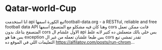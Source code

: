 ﻿# Qatar-world-Cup 
انا استخدمت api تبع الكورة اسمهاfootball-data.org - a RESTful, reliable and free football data API
وهنا كان فيه مشكلو مع المتصفح اسمها cors فانت ممكن تعمل المتصفح بتاعك بدون cors الاول علشام ال api بس خلي بالك متعملش ده كتير لانه غلط بس هنا هو exception بس 
طبعا علشان تعمله من غير ال cors تقدر تمشي تبع التعليمات اللي في الموقع ده https://alfilatov.com/posts/run-chrom...
